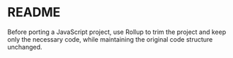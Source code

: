 # README
Before porting a JavaScript project, use Rollup to trim the project and keep only the necessary code, while maintaining the original code structure unchanged.
